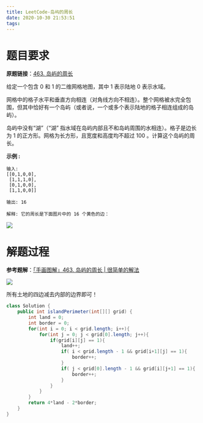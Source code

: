```yaml
---
title: LeetCode-岛屿的周长
date: 2020-10-30 21:53:51
tags:
---
```


# 题目要求

**原题链接**：[463. 岛屿的周长](https://leetcode-cn.com/problems/island-perimeter/)

给定一个包含 0 和 1 的二维网格地图，其中 1 表示陆地 0 表示水域。

网格中的格子水平和垂直方向相连（对角线方向不相连）。整个网格被水完全包围，但其中恰好有一个岛屿（或者说，一个或多个表示陆地的格子相连组成的岛屿）。

岛屿中没有“湖”（“湖” 指水域在岛屿内部且不和岛屿周围的水相连）。格子是边长为 1 的正方形。网格为长方形，且宽度和高度均不超过 100 。计算这个岛屿的周长。

 **示例 :**

```
输入:
[[0,1,0,0],
 [1,1,1,0],
 [0,1,0,0],
 [1,1,0,0]]

输出: 16

解释: 它的周长是下面图片中的 16 个黄色的边：
```

![](https://cdn.jsdelivr.net/gh/YuanbaoQiang/PicGoBed/img/20201030215533.png)



# 解题过程

**参考题解**：[「手画图解」463. 岛屿的周长 | 很简单的解法](https://leetcode-cn.com/problems/island-perimeter/solution/shou-hua-tu-jie-463-dao-yu-de-zhou-chang-by-xiao_b/)

![](https://cdn.jsdelivr.net/gh/YuanbaoQiang/PicGoBed/img/20201030215722.png)

所有土地的四边减去内部的边界即可！

```java
class Solution {
    public int islandPerimeter(int[][] grid) {
        int land = 0;
        int border = 0;
        for(int i = 0; i < grid.length; i++){
            for(int j = 0; j < grid[0].length; j++){
                if(grid[i][j] == 1){
                    land++;
                    if( i < grid.length - 1 && grid[i+1][j] == 1){
                        border++;
                    }
                    if( j < grid[0].length - 1 && grid[i][j+1] == 1){
                        border++;
                    }
                }
            }
        }
        return 4*land - 2*border;
    }
}
```

